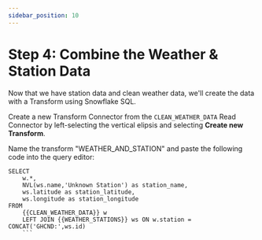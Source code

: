 ```yaml
---
sidebar_position: 10
---
```


# Step 4: Combine the Weather & Station Data
Now that we have station data and clean weather data, we'll create the data with a Transform using Snowflake SQL. 

Create a new Transform Connector from the `CLEAN_WEATHER_DATA` Read Connector by left-selecting the vertical elipsis and selecting **Create new Transform**. 

Name the transform "WEATHER_AND_STATION" and paste the following code into the query editor:

```
SELECT 
    w.*,
    NVL(ws.name,'Unknown Station') as station_name,
    ws.latitude as station_latitude,
    ws.longitude as station_longitude
FROM 
    {{CLEAN_WEATHER_DATA}} w
    LEFT JOIN {{WEATHER_STATIONS}} ws ON w.station = CONCAT('GHCND:',ws.id)
    ```